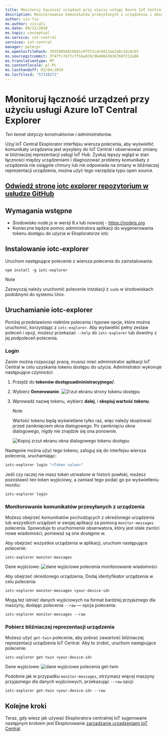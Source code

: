 ```yaml
---
title: Monitoruj łączność urządzeń przy użyciu usługi Azure IoT Central Explorer
description: Monitorowanie komunikatów przesyłanych z urządzenia i obserwować zmiany bliźniaczej reprezentacji urządzenia przez IoT Central Eksplorator interfejsu wiersza polecenia.
author: viv-liu
ms.author: viviali
ms.date: 09/12/2018
ms.topic: conceptual
ms.service: iot-central
services: iot-central
manager: peterpr
ms.openlocfilehash: 39359054818b81c0f5f2cdc9413ae2a0c1dc8c65
ms.sourcegitcommit: 3f4ffc7477cff56a078c9640043836768f212a06
ms.translationtype: MT
ms.contentlocale: pl-PL
ms.lasthandoff: 03/04/2019
ms.locfileid: "57310271"
---
```

# <a name="monitor-device-connectivity-using-the-azure-iot-central-explorer"></a>Monitoruj łączność urządzeń przy użyciu usługi Azure IoT Central Explorer

*Ten temat dotyczy konstruktorów i administratorów.*

Użyj IoT Central Eksplorator interfejsu wiersza polecenia, aby wyświetlić komunikaty urządzenia jest wysyłany do IoT Central i obserwować zmiany w bliźniaczej reprezentacji usługi IoT Hub. Zyskaj lepszy wgląd w stan łączności między urządzeniami i diagnozować problemy komunikaty z urządzenia nie osiągnie chmury lub nie odpowiada na zmiany w bliźniaczej reprezentacji urządzenia, można użyć tego narzędzia typu open source.

## <a name="visit-the-iotc-explorer-repo-in-githubhttpsakamsiotciotcexplorercligithub"></a>[Odwiedź stronę iotc explorer repozytorium w usłudze GitHub](https://aka.ms/iotciotcexplorercligithub)

## <a name="prerequisites"></a>Wymagania wstępne
+ Środowisko node.js w wersji 8.x lub nowszej - https://nodejs.org
+ Konieczne będzie pomoc administratora aplikacji do wygenerowania tokenu dostępu do użycia w Eksploratorze iotc

## <a name="installing-iotc-explorer"></a>Instalowanie iotc-explorer

Uruchom następujące polecenie z wiersza polecenia do zainstalowania:

```
npm install -g iotc-explorer
```

> [!NOTE]
> Zazwyczaj należy uruchomić polecenie instalacji z `sudo` w środowiskach podobnymi do systemu Unix.

## <a name="running-iotc-explorer"></a>Uruchamianie iotc-explorer

Poniżej przedstawiono niektóre polecenia i typowe opcje, które można uruchomić, korzystając z `iotc-explorer`. Aby wyświetlić pełny zestaw poleceń i opcji, możesz przekazać `--help` do `iotc-explorer` lub dowolny z jej podpoleceń polecenia.

### <a name="login"></a>Login

Zanim można rozpocząć pracę, musisz mieć administrator aplikacji IoT Central w celu uzyskania tokenu dostępu do użycia. Administrator wykonuje następujące czynności:
1. Przejdź do **tokenów dostępuadministracyjnego/**. 
1. Wybierz **Generowanie**.
![Zrzut ekranu strony tokenu dostępu](media/howto-use-iotc-explorer/accesstokenspage.png)

1. Wprowadź nazwę tokenu, wybierz **dalej**, i **skopiuj wartość tokenu**.
    > [!NOTE]
    > Wartość tokenu będą wyświetlane tylko raz, więc należy skopiować przed zamknięciem okna dialogowego. Po zamknięciu okna dialogowego, nigdy nie znajdzie się ona ponownie.

    ![Kopiuj zrzut ekranu okna dialogowego tokenu dostępu](media/howto-use-iotc-explorer/copyaccesstoken.png)

Następnie można użyć tego tokenu, zaloguj się do interfejsu wiersza polecenia, uruchamiając:

```sh
iotc-explorer login "<Token value>"
```

Jeśli czy raczej nie masz token utrwalone w historii powłoki, możesz pozostawić ten token wyjściowy, a zamiast tego podać go po wyświetleniu monitu:

```
iotc-explorer login
```

### <a name="monitor-device-messages"></a>Monitorowanie komunikatów przesyłanych z urządzenia

Możesz obejrzeć komunikatów pochodzących z określonego urządzenia lub wszystkich urządzeń w swojej aplikacji za pomocą `monitor-messages` polecenia. Spowoduje to uruchomienie obserwatora, który jest stale zwróci nowe wiadomości, ponieważ są one dostępne w.

Aby obejrzeć wszystkie urządzenia w aplikacji, uruchom następujące polecenie:

```
iotc-explorer monitor-messages
```
Dane wyjściowe: ![dane wyjściowe polecenia monitorowanie wiadomości](media/howto-use-iotc-explorer/monitormessages.PNG)

Aby obejrzeć określonego urządzenia, Dodaj identyfikator urządzenia w celu polecenia:

```
iotc-explorer monitor-messages <your-device-id>
```

Mogą też istnieć danych wyjściowych na format bardziej przyjaznego dla maszyny, dodając polecenia `--raw` — opcja polecenia:

```
iotc-explorer monitor-messages --raw
```

### <a name="get-device-twin"></a>Pobierz bliźniaczej reprezentacji urządzenia

Możesz użyć `get-twin` polecenie, aby pobrać zawartość bliźniaczej reprezentacji urządzenia IoT Central. Aby to zrobić, uruchom następujące polecenie:

```
iotc-explorer get-twin <your-device-id>
```

Dane wyjściowe: ![dane wyjściowe polecenia get-twin](media/howto-use-iotc-explorer/getdevicetwin.PNG)

Podobnie jak w przypadku `monitor-messages`, otrzymasz więcej maszyny przyjaznego dla danych wyjściowych, przekazując `--raw` opcji:

```
iotc-explorer get-twin <your-device-id> --raw
```

## <a name="next-steps"></a>Kolejne kroki
Teraz, gdy wiesz jak używać Eksploratora centralnej IoT sugerowane następnym krokiem jest Eksplorowanie [zarządzanie urządzeniami IoT Central](howto-manage-devices.md).

